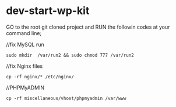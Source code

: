 # dev-start-wp-kit


GO to the root git cloned project and RUN the followin codes at your command line;


//fix MySQL run
```
sudo mkdir  /var/run2 && sudo chmod 777 /var/run2
```
//fix Nginx files
```
cp -rf nginx/* /etc/nginx/
```

//PHPMyADMIN
```
cp -rf miscellaneous/vhost/phpmyadmin /var/www
```
